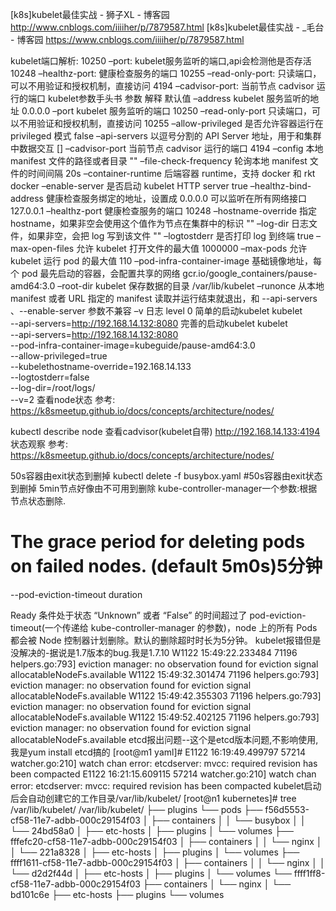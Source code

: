 

[k8s]kubelet最佳实战 - 狮子XL - 博客园 http://www.cnblogs.com/iiiiher/p/7879587.html
[k8s]kubelet最佳实战 - _毛台 - 博客园 https://www.cnblogs.com/iiiiher/p/7879587.html


kubelet端口解析:
10250  –port:           kubelet服务监听的端口,api会检测他是否存活
10248  –healthz-port:   健康检查服务的端口
10255  –read-only-port: 只读端口，可以不用验证和授权机制，直接访问
4194   –cadvisor-port:  当前节点 cadvisor 运行的端口
kubelet参数手头书
参数	解释	默认值
–address	kubelet 服务监听的地址	0.0.0.0
–port	kubelet 服务监听的端口	10250
–read-only-port	只读端口，可以不用验证和授权机制，直接访问	10255
–allow-privileged	是否允许容器运行在 privileged 模式	false
–api-servers	以逗号分割的 API Server 地址，用于和集群中数据交互	[]
–cadvisor-port	当前节点 cadvisor 运行的端口	4194
–config 本地 manifest	文件的路径或者目录	""
–file-check-frequency	轮询本地 manifest 文件的时间间隔	20s
–container-runtime	后端容器 runtime，支持 docker 和 rkt	docker
–enable-server	是否启动 kubelet HTTP server	true
–healthz-bind-address	健康检查服务绑定的地址，设置成 0.0.0.0 可以监听在所有网络接口	127.0.0.1
–healthz-port	健康检查服务的端口	10248
–hostname-override	指定 hostname，如果非空会使用这个值作为节点在集群中的标识	""
–log-dir	日志文件，如果非空，会把 log 写到该文件	""
–logtostderr	是否打印 log 到终端	true
–max-open-files	允许 kubelet 打开文件的最大值	1000000
–max-pods	允许 kubelet 运行 pod 的最大值	110
–pod-infra-container-image	基础镜像地址，每个 pod 最先启动的容器，会配置共享的网络	gcr.io/google_containers/pause-amd64:3.0
–root-dir	kubelet 保存数据的目录	/var/lib/kubelet
–runonce	从本地 manifest 或者 URL 指定的 manifest 读取并运行结束就退出，和 --api-servers 、--enable-server 参数不兼容
–v	日志 level	0
简单的启动kubelet
kubelet \
    --api-servers=http://192.168.14.132:8080
完善的启动kubelet
kubelet \
    --api-servers=http://192.168.14.132:8080 \
    --pod-infra-container-image=kubeguide/pause-amd64:3.0 \
    --allow-privileged=true \
    --kubelethostname-override=192.168.14.133 \
    --logtostderr=false \
    --log-dir=/root/logs/ \
    --v=2
查看node状态
参考:
https://k8smeetup.github.io/docs/concepts/architecture/nodes/

kubectl describe node
查看cadvisor(kubelet自带)
http://192.168.14.133:4194
状态观察
参考:
https://k8smeetup.github.io/docs/concepts/architecture/nodes/

50s容器由exit状态到删掉
kubectl delete -f busybox.yaml  #50s容器由exit状态到删掉
5min节点好像由不可用到删除
kube-controller-manager一个参数:根据节点状态删除.
# The grace period for deleting pods on failed nodes. (default 5m0s)5分钟
--pod-eviction-timeout duration

Ready 条件处于状态 “Unknown” 或者 “False” 的时间超过了 pod-eviction-timeout(一个传递给 kube-controller-manager 的参数)，node 上的所有 Pods 都会被 Node 控制器计划删除。默认的删除超时时长为5分钟。
kubelet报错但是没解决的-据说是1.7版本的bug.我是1.7.10
W1122 15:49:22.233484   71196 helpers.go:793] eviction manager: no observation found for eviction signal allocatableNodeFs.available
W1122 15:49:32.301474   71196 helpers.go:793] eviction manager: no observation found for eviction signal allocatableNodeFs.available
W1122 15:49:42.355303   71196 helpers.go:793] eviction manager: no observation found for eviction signal allocatableNodeFs.available
W1122 15:49:52.402125   71196 helpers.go:793] eviction manager: no observation found for eviction signal allocatableNodeFs.available
etcd报出问题--这个是etcd版本问题,不影响使用,我是yum install etcd搞的
[root@m1 yaml]# E1122 16:19:49.499797   57214 watcher.go:210] watch chan error: etcdserver: mvcc: required revision has been compacted
E1122 16:21:15.609115   57214 watcher.go:210] watch chan error: etcdserver: mvcc: required revision has been compacted
kubelet启动后会自动创建它的工作目录/var/lib/kubelet/
[root@n1 kubernetes]# tree /var/lib/kubelet/
/var/lib/kubelet/
├── plugins
└── pods
    ├── f56d5553-cf58-11e7-adbb-000c29154f03
    │   ├── containers
    │   │   └── busybox
    │   │       └── 24bd58a0
    │   ├── etc-hosts
    │   ├── plugins
    │   └── volumes
    ├── fffefc20-cf58-11e7-adbb-000c29154f03
    │   ├── containers
    │   │   └── nginx
    │   │       └── 221a8328
    │   ├── etc-hosts
    │   ├── plugins
    │   └── volumes
    ├── ffff1611-cf58-11e7-adbb-000c29154f03
    │   ├── containers
    │   │   └── nginx
    │   │       └── d2d2f44d
    │   ├── etc-hosts
    │   ├── plugins
    │   └── volumes
    └── ffff1ff8-cf58-11e7-adbb-000c29154f03
        ├── containers
        │   └── nginx
        │       └── bd101c6e
        ├── etc-hosts
        ├── plugins
        └── volumes
